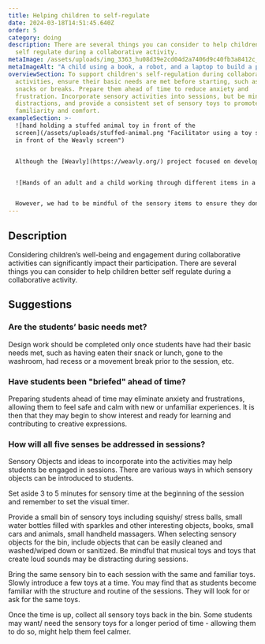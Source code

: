 ```yaml
---
title: Helping children to self-regulate
date: 2024-03-18T14:51:45.640Z
order: 5
category: doing
description: There are several things you can consider to help children better
  self regulate during a collaborative activity.
metaImage: /assets/uploads/img_3363_hu08d39e2cd04d2a7406d9c40fb3a8412c_2650194_1000x0_resize_q75_box.jpg
metaImageAlt: "A child using a book, a robot, and a laptop to build a program in Weavly. "
overviewSection: To support children's self-regulation during collaborative
  activities, ensure their basic needs are met before starting, such as having
  snacks or breaks. Prepare them ahead of time to reduce anxiety and
  frustration. Incorporate sensory activities into sessions, but be mindful of
  distractions, and provide a consistent set of sensory toys to promote
  familiarity and comfort.
exampleSection: >-
  ![hand holding a stuffed animal toy in front of the
  screen](/assets/uploads/stuffed-animal.png "Facilitator using a toy squirrel
  in front of the Weavly screen")


  Although the [Weavly](https://weavly.org/) project focused on developing a digital coding environment, in most of our sessions we included various sensory items, such as stuffed animal toys as the characters of our coding challenges and stories, large building blocks for analog block-based programming, or other printed images, and sensory toys. These items proved helpful in our communication with children, helping them better understand the tasks and be more engaged. As a result, they were able to better self-regulate during the activity. Offering access to preferred toys at the session's end helped some students maintain focus throughout the session. 


  ![Hands of an adult and a child working through different items in a sensory bin](/assets/uploads/sensory-bin.png "An adult and a child are exploring different items in a sensory bin.")


  However, we had to be mindful of the sensory items to ensure they don't negatively impact participants' engagement. For example, once, when using a stuffed animal snake, it frightened one of our participants and resulted in the participant isolating themselves from the session. Another time, presenting children with a box of sensory items with various attributes like different colors, textures, sizes, smells, and sounds led to overstimulation of senses for some participants, and we had to remove the bin to help kids concentrate on the main activities.
---
```

## Description

Considering children’s well-being and engagement during collaborative activities can significantly impact their participation. There are several things you can consider to help children better self regulate during a collaborative activity.

## Suggestions

### Are the students’ basic needs met?

Design work should be completed only once students have had their basic needs met, such as having eaten their snack or lunch, gone to the washroom, had recess or a movement break prior to the session, etc. 

### Have students been "briefed" ahead of time?

Preparing students ahead of time may eliminate anxiety and frustrations, allowing them to feel safe and calm with new or unfamiliar experiences. It is then that they may begin to show interest and ready for learning and contributing to creative expressions.

### How will all five senses be addressed in sessions?

Sensory Objects and ideas to incorporate into the activities may help students be engaged in sessions. There are various ways in which sensory objects can be introduced to students.

Set aside 3 to 5 minutes for sensory time at the beginning of the session and remember to set the visual timer.

Provide a small bin of sensory toys including squishy/ stress balls, small water bottles filled with sparkles and other interesting objects, books, small cars and animals, small handheld massagers. When selecting sensory objects for the bin, include objects that can be easily cleaned and washed/wiped down or sanitized. Be mindful that musical toys and toys that create loud sounds may be distracting during sessions. 

Bring the same sensory bin to each session with the same and familiar toys. Slowly introduce a few toys at a time. You may find that as students become familiar with the structure and routine of the sessions. They will look for or ask for the same toys.

Once the time is up, collect all sensory toys back in the bin. Some students may want/ need the sensory toys for a longer period of time - allowing them to do so, might help them feel calmer.
